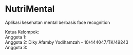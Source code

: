 # NutriMental

Aplikasi kesehatan mental berbasis face recognition

Ketua Kelompok: 
<br>
Anggota 1:
<br>
Anggota 2: Diky Afamby Yodihamzah - 10/444047/TK/49243
<br>
Anggota 3:
